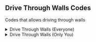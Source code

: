 ## Drive Through Walls Codes

Codes that allows driving through walls

<details>
<summary>Drive Through Walls (Everyone)</summary>

You and everyone else can drive through walls

```powerpc
0408C348 4E800020
042DE124 4E800020
04308640 38600001
```
</details>

<details>
<summary>Drive Through Walls (Only You)</summary>

Only you can drive through walls

```powerpc
0408C348 4E800020
C22DE124 00000003
3D808061 618CD928
7C0C2800 4D820020
9421FE70 00000000
04308640 38600001
```
</details>